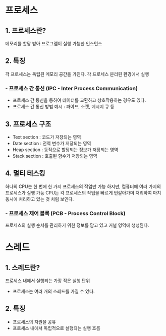 # **프로세스**

## 1. 프로세스란?

메모리를 할당 받아 프로그램이 실행 가능한 인스턴스

## 2. 특징

각 프로세스는 독립된 메모리 공간을 가진다.
각 프로세스 분리된 환경에서 실행
### - 프로세스 간 통신 (IPC - Inter Process Communication)
* 프로세스 간 통신을 통하여 데이터를 교환하고 상호작용하는 경우도 있다.
* 프로세스 간 통신 방법 예시 : 파이프, 소캣, 메시지 큐 등

## **3. 프로세스 구조**

- Text section : 코드가 저장되는 영역
- Date section : 전역 변수가 저장되는 영역
- Heap section : 동적으로 할당되는 정보가 저장되는 영역
- Stack section : 호출된 함수가 저장되는 영역
## 4. 멀티 테스킹

 하나의 CPU는 한 번에 한 가지 프로세스의 작업만 가능
 하지만, 컴퓨터에 여러 가지의 프로세스가 실행 가능
 CPU는 각 프로세스의 작업을 빠르게 번갈아가며 처리하여 마치 동시에 처리하고 있는 것 처럼 보인다.
### - 프로세스 제어 블록 (PCB - Process Control Block)
프로세스의 실행 순서를 관리하기 위한 정보를 담고 있고
커널 영역에 생성된다.


# **스레드**

## 1. 스레드란?
프로세스 내에서 실행되는 가장 작은 실행 단위
* 프로세스는 여러 개의 스레드를 가질 수 있다.

## 2. 특징
 - 프로세스의 자원을 공유
 - 프로세스 내에서 독립적으로 실행되는 실행 흐름